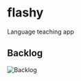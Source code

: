 # flashy
Language teaching app

## Backlog

![Backlog](https://viewer.diagrams.net/?highlight=0000ff&edit=_blank&layers=1&nav=1&title=TODO#Uhttps%3A%2F%2Fraw.githubusercontent.com%2FInflanty%2Fflashy%2Fmain%2Fdoc%2FTODO)
